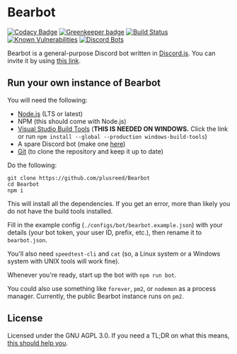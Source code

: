 # Bearbot

[![Codacy Badge](https://api.codacy.com/project/badge/Grade/2267369eaca84cd68e72373266e7b72d)](https://app.codacy.com/app/reed/Bearbot?utm_source=github.com&utm_medium=referral&utm_content=plusreed/Bearbot&utm_campaign=badger)
[![Greenkeeper badge](https://badges.greenkeeper.io/plusreed/Bearbot.svg)](https://greenkeeper.io/)
[![Build Status](https://travis-ci.com/plusreed/Bearbot.svg?branch=master)](https://travis-ci.com/plusreed/Bearbot)
[![Known Vulnerabilities](https://snyk.io/test/github/plusreed/bearbot/badge.svg?targetFile=package.json)](https://snyk.io/test/github/plusreed/bearbot?targetFile=package.json)
[![Discord Bots](https://discordbots.org/api/widget/status/412139349770108939.svg)](https://discordbots.org/bot/412139349770108939)

Bearbot is a general-purpose Discord bot written in [Discord.js](https://discord.js.org). You can invite it by using [this link](https://discordapp.com/api/oauth2/authorize?client_id=412139349770108939&permissions=372632694&scope=bot).

## Run your own instance of Bearbot

You will need the following:

* [Node.js](https://nodejs.org) (LTS or latest)
* NPM (this should come with Node.js)
* [Visual Studio Build Tools](https://aka.ms/BuildTools) (**THIS IS NEEDED ON WINDOWS.** Click the link or run `npm install --global --production windows-build-tools`)
* A spare Discord bot (make one [here](https://discordapp.com/developers/))
* [Git](https://git-scm.org) (to clone the repository and keep it up to date)

Do the following:

```shell
git clone https://github.com/plusreed/Bearbot
cd Bearbot
npm i
```

This will install all the dependencies. If you get an error, more than likely you do not have the build tools installed.

Fill in the example config (`./configs/bot/bearbot.example.json`) with your details (your bot token, your user ID, prefix, etc.), then rename it to `bearbot.json`.

You'll also need `speedtest-cli` and `cat` (so, a Linux system or a Windows system with UNIX tools will work fine).

Whenever you're ready, start up the bot with `npm run bot`.

You could also use something like `forever`, `pm2`, or `nodemon` as a process manager. Currently, the public Bearbot instance runs on `pm2`.

## License

Licensed under the GNU AGPL 3.0. If you need a TL;DR on what this means, [this should help you](https://www.tldrlegal.com/l/agpl3).
